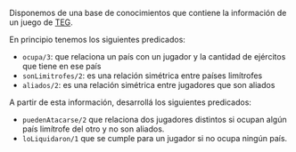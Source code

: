 Disponemos de una base de conocimientos que contiene la información de un juego de [TEG](https://es.wikipedia.org/wiki/TEG).

En principio tenemos los siguientes predicados:

* `ocupa/3`: que relaciona un país con un jugador y la cantidad de ejércitos que tiene en ese país
* `sonLimitrofes/2`: es una relación simétrica entre países limítrofes
* `aliados/2`: es una relación simétrica entre jugadores que son aliados
 
A partir de esta información, desarrollá los siguientes predicados:

* `puedenAtacarse/2` que relaciona dos jugadores distintos si ocupan algún país limítrofe del otro y no son aliados.
* `loLiquidaron/1` que se cumple para un jugador si no ocupa ningún país.